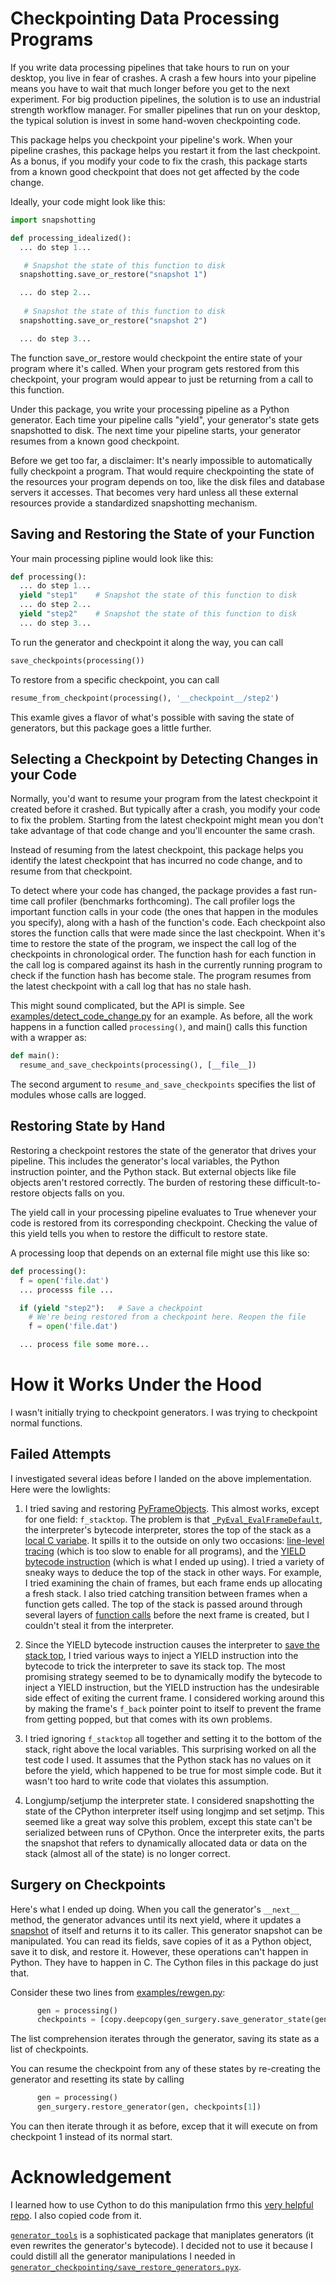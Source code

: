 # Checkpointing Data Processing Programs

If you write data processing pipelines that take hours to run on your desktop,
you live in fear of crashes. A crash a few hours into your pipeline means you
have to wait that much longer before you get to the next experiment. For big
production pipelines, the solution is to use an industrial strength workflow
manager. For smaller pipelines that run on your desktop, the typical solution
is invest in some hand-woven checkpointing code.

This package helps you checkpoint your pipeline's work. When your pipeline
crashes, this package helps you restart it from the last checkpoint.  As a
bonus, if you modify your code to fix the crash, this package starts from a
known good checkpoint that does not get affected by the code change.

Ideally, your code might look like this:
```python
import snapshotting

def processing_idealized():
  ... do step 1...  

   # Snapshot the state of this function to disk
  snapshotting.save_or_restore("snapshot 1")  

  ... do step 2...
  
   # Snapshot the state of this function to disk
  snapshotting.save_or_restore("snapshot 2")  

  ... do step 3...
```

The function save_or_restore would checkpoint the entire state of your program
where it's called. When your program gets restored from this checkpoint, your
program would appear to just be returning from a call to this function.

Under this package, you write your processing pipeline as a Python
generator.  Each time your pipeline calls "yield", your generator's state gets
snapshotted to disk. The next time your pipeline starts, your generator resumes
from a known good checkpoint.

Before we get too far, a disclaimer: It's nearly impossible to automatically
fully checkpoint a program.  That would require checkpointing the state of the
resources your program depends on too, like the disk files and database servers
it accesses. That becomes very hard unless all these external resources provide
a standardized snapshotting mechanism.


## Saving and Restoring the State of your Function

Your main processing pipline would look like this:
```python
def processing():
  ... do step 1...
  yield "step1"    # Snapshot the state of this function to disk
  ... do step 2...
  yield "step2"    # Snapshot the state of this function to disk
  ... do step 3...
```

To run the generator and checkpoint it along the way, you can call
```python
save_checkpoints(processing())
```

To restore from a specific checkpoint, you can call
```python
resume_from_checkpoint(processing(), '__checkpoint__/step2')
```

This examle gives a flavor of what's possible with saving the state of
generators, but this package goes a little further.


## Selecting a Checkpoint by Detecting Changes in your Code

Normally, you'd want to resume your program from the latest checkpoint it
created before it crashed.  But typically after a crash, you modify your code
to fix the problem. Starting from the latest checkpoint might mean you don't
take advantage of that code change and you'll encounter the same crash.

Instead of resuming from the latest checkpoint, this package helps you identify
the latest checkpoint that has incurred no code change, and to resume from that
checkpoint.

To detect where your code has changed, the package provides a fast run-time
call profiler (benchmarks forthcoming). The call profiler logs the important
function calls in your code (the ones that happen in the modules you specify),
along with a hash of the function's code.  Each checkpoint also stores the
function calls that were made since the last checkpoint.  When it's time to
restore the state of the program, we inspect the call log of the checkpoints in
chronological order. The function hash for each function in the call log is
compared against its hash in the currently running program to check if the
function hash has become stale. The program resumes from the latest checkpoint
with a call log that has no stale hash.

This might sound complicated, but the API is simple. See
[examples/detect_code_change.py](examples/detect_code_change.py) for an
example. As before, all the work happens in a function called `processing()`,
and main() calls this function with a wrapper as:
```python
def main():
  resume_and_save_checkpoints(processing(), [__file__])
```

The second argument to `resume_and_save_checkpoints` specifies the list of
modules whose calls are logged.


## Restoring State by Hand

Restoring a checkpoint restores the state of the generator that drives your
pipeline.  This includes the generator's local variables, the Python
instruction pointer, and the Python stack.  But external objects like file
objects aren't restored correctly. The burden of restoring these
difficult-to-restore objects falls on you.

The yield call in your processing pipeline evaluates to True whenever your code
is restored from its corresponding checkpoint. Checking the value of this yield
tells you when to restore the difficult to restore state.

A processing loop that depends on an external file might use this like so:
```python
def processing():
  f = open('file.dat')
  ... processs file ...

  if (yield "step2"):   # Save a checkpoint
    # We're being restored from a checkpoint here. Reopen the file
    f = open('file.dat')

  ... process file some more...
```


# How it Works Under the Hood

I wasn't initially trying to checkpoint generators. I was trying to checkpoint
normal functions.

## Failed Attempts

I investigated several ideas before I landed on the above implementation. Here
were the lowlights:

1) I tried saving and restoring
[PyFrameObjects](https://github.com/python/cpython/blob/703647732359200c54f1d2e695cc3a06b9a96c9a/Include/cpython/frameobject.h#L17).
This almost works, except for one field: `f_stacktop`. The problem is that
[`_PyEval_EvalFrameDefault`](https://github.com/python/cpython/blob/6d86a2331e6b64a2ae80c1a21f81baa5a71ac594/Python/ceval.c#L880),
the interpreter's bytecode interpreter, stores the top of the stack as a [local
C
variabe](https://github.com/python/cpython/blob/6d86a2331e6b64a2ae80c1a21f81baa5a71ac594/Python/ceval.c#L887).
It spills it to the outside on only two occasions: [line-level
tracing](https://github.com/python/cpython/blob/6d86a2331e6b64a2ae80c1a21f81baa5a71ac594/Python/ceval.c#L1382)
(which is too slow to enable for all programs), and the [YIELD bytecode
instruction](https://github.com/python/cpython/blob/6d86a2331e6b64a2ae80c1a21f81baa5a71ac594/Python/ceval.c#L2204)
(which is what I ended up using). I tried a variety of sneaky ways to deduce
the top of the stack in other ways. For example, I tried examining the chain of
frames, but each frame ends up allocating a fresh stack. I also tried catching
transition between frames when a function gets called. The top of the stack is
passed around through several layers of [function
calls](https://github.com/python/cpython/blob/6d86a2331e6b64a2ae80c1a21f81baa5a71ac594/Python/ceval.c#L3480)
before the next frame is created, but I couldn't steal it from the interpreter.

2) Since the YIELD bytecode instruction causes the interpreter to [save the
stack
top](https://github.com/python/cpython/blob/6d86a2331e6b64a2ae80c1a21f81baa5a71ac594/Python/ceval.c#L2204),
I tried various ways to inject a YIELD instruction into the bytecode to trick
the interpreter to save its stack top. The most promising strategy seemed to be
to dynamically modify the bytecode to inject a YIELD instruction, but the YIELD
instruction has the undesirable side effect of exiting the current frame. I
considered working around this by making the frame's `f_back` pointer point to
itself to prevent the frame from getting popped, but that comes with its own
problems.

3) I tried ignoring `f_stacktop` all together and setting it to the bottom of
the stack, right above the local variables. This surprising worked on all the test
code I used. It assumes that the Python stack has no values on it before the
yield, which happened to be true for most simple code. But it wasn't too hard
to write code that violates this assumption.

4) Longjump/setjump the interpreter state. I considered snapshotting the state
of the CPython interpreter itself using longjmp and set setjmp. This seemed
like a great way solve this problem, except this state can't be serialized
between runs of CPython. Once the interpreter exits, the parts the snapshot
that refers to dynamically allocated data or data on the stack (almost all of
the state) is no longer correct.


## Surgery on Checkpoints

Here's what I ended up doing. When you call the generator's `__next__` method,
the generator advances until its next yield, where it updates a
[snapshot](https://github.com/python/cpython/blob/ae00a5a88534fd45939f86c12e038da9fa6f9ed6/Include/genobject.h#L31)
of itself and returns it to its caller.  This generator snapshot can be
manipulated. You can read its fields, save copies of it as a Python object,
save it to disk, and restore it. However, these operations can't happen in
Python. They have to happen in C. The Cython files in this package do just
that.

Consider these two lines from [examples/rewgen.py](examples/rewgen.py):
```python
      gen = processing()
      checkpoints = [copy.deepcopy(gen_surgery.save_generator_state(gen)) for _ in gen]
```
The list comprehension iterates through the generator, saving its state as a list of
checkpoints.

You can resume the checkpoint from any of these states by re-creating the generator
and resetting its state by calling
```python
      gen = processing()
      gen_surgery.restore_generator(gen, checkpoints[1])
```
You can then iterate through it as before, excep that it will execute on from checkpoint 1 instead of its normal start.


# Acknowledgement

I learned how to use Cython to do this manipulation frmo this
[very helpful repo](https://github.com/Elizaveta239/frame-eval). I also copied
code from it.

[`generator_tools`](https://pypi.org/project/generator_tools/) is a
sophisticated package that maniplates generators (it even rewrites the
generator's bytecode).  I decided not to use it because I could distill all the
generator manipulations I needed in
[`generator_checkpointing/save_restore_generators.pyx`](generator_checkpointing/save_restore_generators.pyx).
